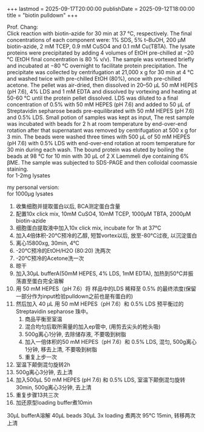+++
lastmod = 2025-09-17T20:00:00
publishDate = 2025-09-12T18:00:00
title = "biotin pulldown"
+++

Prof. Chang:  
Click reaction with biotin-azide for 30 min at 37 °C, respectively. The final concentrations of each component were: 1% SDS, 5% t–BuOH, 200 µM biotin-azide, 2 mM TCEP, 0.9 mM CuSO4 and 0.1 mM Cu(TBTA). The lysate proteins were precipitated by adding 4 volumes of EtOH pre-chilled at −20 °C (EtOH final concentration is 80 % v/v). The sample was vortexed briefly and incubated at −80 °C overnight to facilitate protein precipitation. The precipitate was collected by centrifugation at 21,000 x g for 30 min at 4 °C and washed twice with pre-chilled EtOH (80%), once with pre-chilled acetone. The pellet was air-dried, then dissolved in 20–50 µL 50 mM HEPES (pH 7.6), 4% LDS and 1 mM EDTA and dissolved by vortexing and heating at 50-60 °C until the protein pellet dissolved. LDS was diluted to a final concentration of 0.5% with 50 mM HEPES (pH 7.6) and added to 50 µL of Streptavidin sepharose beads pre-equilibrated with 50 mM HEPES (pH 7.6) and 0.5% LDS. Small potion of samples was kept as input,  The rest sample was incubated with beads for 2 h at room temperature by end-over-end rotation after that supernatant was removed by centrifugation at 500 x g for 3 min. The beads were washed three times with 500 µL of 50 mM HEPES (pH 7.6) with 0.5% LDS with end-over-end rotation at room temperature for 30 min during each wash. The bound protein was eluted by boiling the beads at 98 °C for 10 min with 30 µL of 2 X Laemmeli dye containing 6% βME. The sample was subjected to SDS-PAGE and then colloidal coomassie staining.  
for 1-2mg lysates  

my personal version:  
for 1000μg lysates

1. 收集细胞并提取蛋白以后, BCA测定蛋白含量
2. 配置10x click mix, 10mM CuSO4, 10mM TCEP, 1000μM TBTA, 2000μM biotin-azide  
3. 细胞蛋白提取液中加入10x click mix, incubate for 1h at 37°C
4. 加入4倍体积-20°C预冷的乙醇, 短暂vortex以后, 放至-80°C过夜, 以沉淀蛋白
5. 离心15800xg, 30min, 4°C
6. -20°C预冷的EtOH/H2O (80:20) 洗两次
7. -20°C预冷的Acetone洗一次
8. 晾干
9. 加入30μL bufferA(50mM HEPES, 4% LDS, 1mM EDTA), 加热到50°C并振荡直至蛋白完全溶解
10. 用 50 mM HEPES（pH 7.6）将 样品中的LDS 稀释至 0.5% 的最终浓度(保留一部分作为input检验pulldown之前也是有蛋白的)
11. 然后加入 40 µL 用 50 mM HEPES（pH 7.6）和 0.5% LDS 预平衡过的 Streptavidin sepharose 珠中。
    1. 商品平衡至室温
    2. 混合均匀后取所需量的加入ep管中, (用剪去尖头的枪头吸)
    3. 500g离心1分钟, 去除储存液, 不要吸到树脂
    4. 加入一倍体积的50 mM HEPES（pH 7.6）和 0.5% LDS, 混匀, 500g离心1分钟, 移去上清, 不要吸到树脂
    5. 重复上步一次
12. 室温下颠倒混匀旋转2h
13. 500g离心3分钟, 去上清
14. 加入500μL 50 mM HEPES (pH 7.6) 和 0.5% LDS, 室温下颠倒混匀旋转30min, 500g离心3分钟, 去上清
15. 重复步骤13共三次
16. 加还原型loading buffer煮10min

30μL bufferA溶解
40μL beads
30μL 3x loading 煮两次 95°C 15min, 转移两次上清